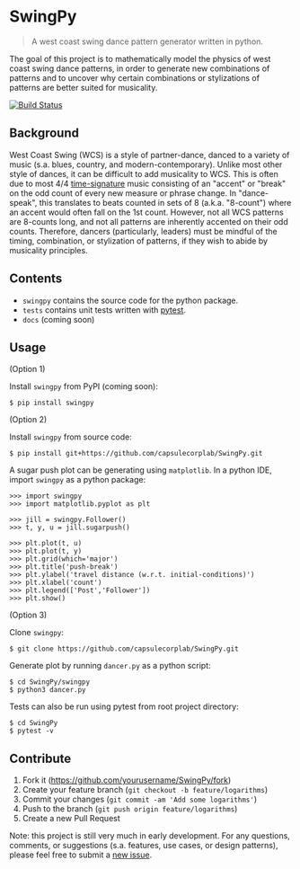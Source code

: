 # SwingPy

> A west coast swing dance pattern generator written in python.

The goal of this project is to mathematically model the physics of west coast swing dance patterns, in order to generate new combinations of patterns and to uncover why certain combinations or stylizations of patterns are better suited for musicality.

[![Build Status](https://travis-ci.com/capsulecorplab/SwingPy.svg?branch=dev)](https://travis-ci.com/capsulecorplab/SwingPy)

## Background

West Coast Swing (WCS) is a style of partner-dance, danced to a variety of music (s.a. blues, country, and modern-contemporary). Unlike most other style of dances, it can be difficult to add musicality to WCS. This is often due to most 4/4 [time-signature](https://en.wikipedia.org/wiki/Time_signature) music consisting of an "accent" or "break" on the odd count of every new measure or phrase change. In "dance-speak", this translates to beats counted in sets of 8 (a.k.a. "8-count") where an accent would often fall on the 1st count. However, not all WCS patterns are 8-counts long, and not all patterns are inherently accented on their odd counts. Therefore, dancers (particularly, leaders) must be mindful of the timing, combination, or stylization of patterns, if they wish to abide by musicality principles.

## Contents
* `swingpy` contains the source code for the python package.
* `tests` contains unit tests written with [pytest](https://docs.pytest.org/en/latest/).
* `docs` (coming soon)

## Usage
(Option 1)

Install `swingpy` from PyPI (coming soon):
```
$ pip install swingpy
```

(Option 2)

Install `swingpy` from source code:
```
$ pip install git+https://github.com/capsulecorplab/SwingPy.git
```

A sugar push plot can be generating using `matplotlib`. In a python IDE, import `swingpy` as a python package:
```
>>> import swingpy
>>> import matplotlib.pyplot as plt

>>> jill = swingpy.Follower()
>>> t, y, u = jill.sugarpush()

>>> plt.plot(t, u)
>>> plt.plot(t, y)
>>> plt.grid(which='major')
>>> plt.title('push-break')
>>> plt.ylabel('travel distance (w.r.t. initial-conditions)')
>>> plt.xlabel('count')
>>> plt.legend(['Post','Follower'])
>>> plt.show()
```

(Option 3)

Clone `swingpy`:
```
$ git clone https://github.com/capsulecorplab/SwingPy.git
```

Generate plot by running `dancer.py` as a python script:
```
$ cd SwingPy/swingpy
$ python3 dancer.py
```

Tests can also be run using pytest from root project directory:
```
$ cd SwingPy
$ pytest -v
```

## Contribute

1. Fork it (<https://github.com/yourusername/SwingPy/fork>)
2. Create your feature branch (`git checkout -b feature/logarithms`)
3. Commit your changes (`git commit -am 'Add some logarithms'`)
4. Push to the branch (`git push origin feature/logarithms`)
5. Create a new Pull Request

Note: this project is still very much in early development. For any questions, comments, or suggestions (s.a. features, use cases, or design patterns), please feel free to submit a [new issue](https://github.com/capsulecorplab/SwingPy/issues/new).
